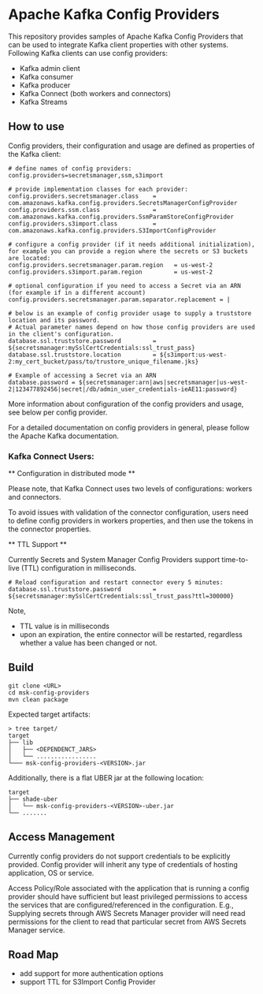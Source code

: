 # Apache Kafka Config Providers

This repository provides samples of Apache Kafka Config Providers that can be used to integrate Kafka client properties with other systems. Following Kafka clients can use config providers:

- Kafka admin client
- Kafka consumer
- Kafka producer
- Kafka Connect (both workers and connectors)
- Kafka Streams


## How to use

Config providers, their configuration and usage are defined as properties of the Kafka client:

```
# define names of config providers:
config.providers=secretsmanager,ssm,s3import

# provide implementation classes for each provider:
config.providers.secretsmanager.class    = com.amazonaws.kafka.config.providers.SecretsManagerConfigProvider
config.providers.ssm.class               = com.amazonaws.kafka.config.providers.SsmParamStoreConfigProvider
config.providers.s3import.class          = com.amazonaws.kafka.config.providers.S3ImportConfigProvider

# configure a config provider (if it needs additional initialization), for example you can provide a region where the secrets or S3 buckets are located:
config.providers.secretsmanager.param.region   = us-west-2
config.providers.s3import.param.region         = us-west-2

# optional configuration if you need to access a Secret via an ARN (for example if in a different account)
config.providers.secretsmanager.param.separator.replacement = |

# below is an example of config provider usage to supply a truststore location and its password. 
# Actual parameter names depend on how those config providers are used in the client's configuration.
database.ssl.truststore.password         = ${secretsmanager:mySslCertCredentials:ssl_trust_pass}
database.ssl.truststore.location         = ${s3import:us-west-2:my_cert_bucket/pass/to/trustore_unique_filename.jks}

# Example of accessing a Secret via an ARN
database.password = ${secretsmanager:arn|aws|secretsmanager|us-west-2|123477892456|secret|/db/admin_user_credentials-ieAE11:password}
```

More information about configuration of the config providers and usage, see below per config provider.

For a detailed documentation on config providers in general, please follow the Apache Kafka documentation.

### Kafka Connect Users:

** Configuration in distributed mode **

Please note, that Kafka Connect uses two levels of configurations: workers and connectors.

To avoid issues with validation of the connector configuration, users need to define config providers in workers properties, and then use the tokens in the connector properties.

** TTL Support **

Currently Secrets and System Manager Config Providers support time-to-live (TTL) configuration in milliseconds.

```
# Reload configuration and restart connector every 5 minutes:
database.ssl.truststore.password         = ${secretsmanager:mySslCertCredentials:ssl_trust_pass?ttl=300000}
```

Note, 
- TTL value is in milliseconds
- upon an expiration, the entire connector will be restarted, regardless whether a value has been changed or not.


## Build


```
git clone <URL>
cd msk-config-providers
mvn clean package
```

Expected target artifacts:

```
> tree target/
target
├── lib
│   ├── <DEPENDENCT_JARS>
│   └── .................
└─── msk-config-providers-<VERSION>.jar
```

Additionally, there is a flat UBER jar at the following location:

```
target
├── shade-uber
│   └── msk-config-providers-<VERSION>-uber.jar
└── .......
```


## Access Management

Currently config providers do not support credentials to be explicitly provided. Config provider will inherit any type of credentials of hosting application, OS or service.

Access Policy/Role associated with the application that is running a config provider should have sufficient but least privileged permissions to access the services that are configured/referenced in the configuration. E.g., Supplying secrets through AWS Secrets Manager provider will need read permissions for the client to read that particular secret from AWS Secrets Manager service.

## Road Map

- add support for more authentication options
- support TTL for S3Import Config Provider
